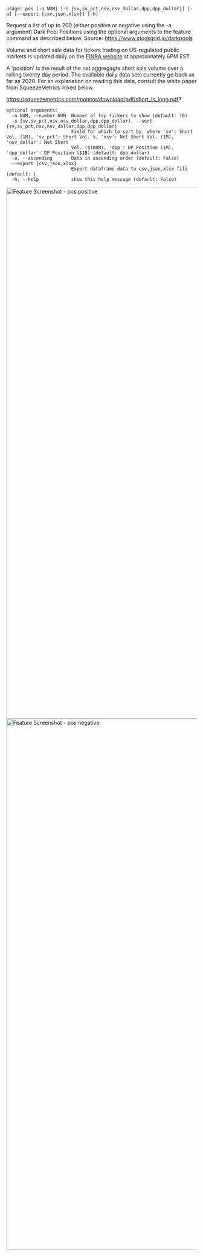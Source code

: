 ```
usage: pos [-n NUM] [-s {sv,sv_pct,nsv,nsv_dollar,dpp,dpp_dollar}] [-a] [--export {csv,json,xlsx}] [-h]
```

Request a list of up to 200 (either positive or negative using the -a argument) Dark Pool Positions using the optional arguments to the feature command as described below. Source: https://www.stockgrid.io/darkpools

Volume and short sale data for tickers trading on US-regulated public markets is updated daily on the [FINRA website](https://www.finra.org/finra-data/browse-catalog/short-sale-volume-data/daily-short-sale-volume-files) at approximately 6PM EST. 

A 'position' is the result of the net aggregagte short sale volume over a rolling twenty day period. The available daily data sets currently go back as far as 2020. For an explanation on reading this data, consult the white paper from SqueezeMetrics linked below. 

https://squeezemetrics.com/monitor/download/pdf/short_is_long.pdf?

```
optional arguments:
  -n NUM, --number NUM  Number of top tickers to show (default: 10)
  -s {sv,sv_pct,nsv,nsv_dollar,dpp,dpp_dollar}, --sort {sv,sv_pct,nsv,nsv_dollar,dpp,dpp_dollar}
                        Field for which to sort by, where 'sv': Short Vol. (1M), 'sv_pct': Short Vol. %, 'nsv': Net Short Vol. (1M), 'nsv_dollar': Net Short
                        Vol. ($100M), 'dpp': DP Position (1M), 'dpp_dollar': DP Position ($1B) (default: dpp_dollar)
  -a, --ascending       Data in ascending order (default: False)
  --export {csv,json,xlsx}
                        Export dataframe data to csv,json,xlsx file (default: )
  -h, --help            show this help message (default: False)
```
<img width="1400" alt="Feature Screenshot - pos positive" src="https://user-images.githubusercontent.com/85772166/140590292-159e8aaa-5e01-4ccb-90af-d4e358d6805b.png">
<img width="1400" alt="Feature Screenshot - pos negative" src="https://user-images.githubusercontent.com/85772166/140590303-03f7f8f3-196b-4665-811b-62d908331bee.png">
